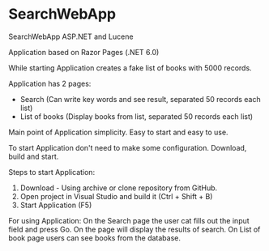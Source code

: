 # SearchWebApp
SearchWebApp ASP.NET and Lucene

Application based on Razor Pages (.NET 6.0)

While starting Application creates a fake list of books with 5000 records.

Application has 2 pages:
- Search (Can write key words and see result, separated 50 records each list)
- List of books (Display books from list, separated 50 records each list)

Main point of Application simplicity. Easy to start and easy to use.

To start Application don't need to make some configuration. Download, build and start.

Steps to start Application:
1) Download - Using archive or clone repository from GitHub.
2) Open project in Visual Studio and build it (Ctrl + Shift + B)
3) Start Application (F5)

For using Application:
On the Search page the user cat fills out the input field and press Go. On the page will display the results of search.
On List of book page users can see books from the database.

